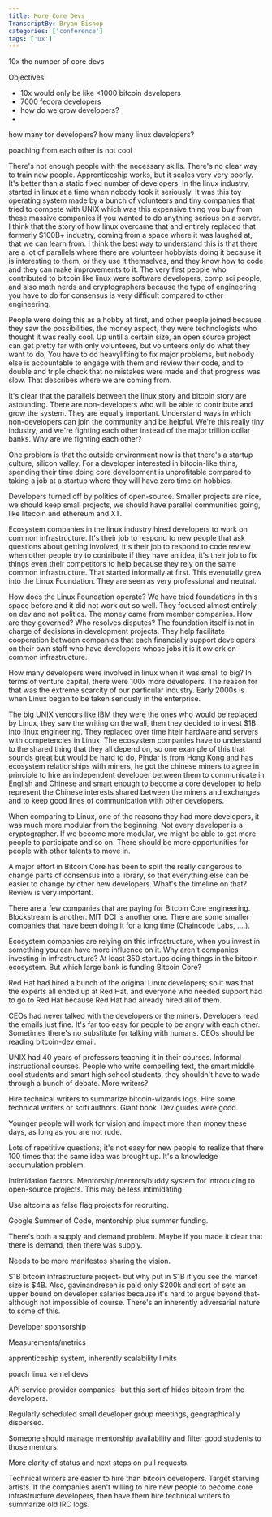 ```yaml
---
title: More Core Devs
TranscriptBy: Bryan Bishop
categories: ['conference']
tags: ['ux']
---
```


10x the number of core devs

Objectives:

* 10x would only be like <1000 bitcoin developers
* 7000 fedora developers
* how do we grow developers?
* 

how many tor developers? how many linux developers?

poaching from each other is not cool

There's not enough people with the necessary skills. There's no clear way to train new people. Apprenticeship works, but it scales very very poorly. It's better than a static fixed number of developers. In the linux industry, started in linux at a time when nobody took it seriously. It was this toy operating system made by a bunch of volunteers and tiny companies that tried to compete with UNIX which was this expensive thing you buy from these massive companies if you wanted to do anything serious on a server. I think that the story of how linux overcame that and entirely replaced that formerly $100B+ industry, coming from a space where it was laughed at, that we can learn from. I think the best way to understand this is that there are a lot of parallels where there are volunteer hobbyists doing it because it is interesting to them, or they use it themselves, and they know how to code and they can make improvements to it. The very first people who contributed to bitcoin like linux were software developers, comp sci people, and also math nerds and cryptographers because the type of engineering you have to do for consensus is very difficult compared to other engineering.

People were doing this as a hobby at first, and other people joined because they saw the possibilities, the money aspect, they were technologists who thought it was really cool. Up until a certain size, an open source project can get pretty far with only volunteers, but volunteers only do what they want to do, You have to do heavylifting to fix major problems, but nobody else is accountable to engage with them and review their code, and to double and triple check that no mistakes were made and that progress was slow. That describes where we are coming from.

It's clear that the parallels between the linux story and bitcoin story are astounding. There are non-developers who will be able to contribute and grow the system. They are equally important. Understand ways in which non-developers can join the community and be helpful. We're this really tiny industry, and we're fighting each other instead of the major trillion dollar banks. Why are we fighting each other?

One problem is that the outside environment now is that there's a startup culture, silicon valley. For a developer interested in bitcoin-like thins, spending their time doing core development is unprofitable compared to taking a job at a startup where they will have zero time on hobbies.

Developers turned off by politics of open-source. Smaller projects are nice, we should keep small projects, we should have parallel communities going, like litecoin and ethereum and XT.

Ecosystem companies in the linux industry hired developers to work on common infrastructure. It's their job to respond to new people that ask questions about getting involved, it's their job to respond to code review when other people try to contribute if they have an idea, it's their job to fix things even their competitors to help because they rely on the same common infrastructure. That started informally at first. This evenutally grew into the Linux Foundation. They are seen as very professional and neutral.

How does the Linux Foundation operate? We have tried foundations in this space before and it did not work out so well. They focused almost entirely on dev and not politics. The money came from member companies. How are they governed? Who resolves disputes? The foundation itself is not in charge of decisions in development projects. They help facilitate cooperation between companies that each financially support developers on their own staff who have developers whose jobs it is it ow ork on common infrastructure.

How many developers were involved in linux when it was small to big? In terms of venture capital, there were 100x more developers. The reason for that was the extreme scarcity of our particular industry. Early 2000s is when Linux began to be taken seriously in the enterprise.

The big UNIX vendors like IBM they were the ones who would be replaced by Linux, they saw the writing on the wall, then they decided to invest $1B into linux engineering. They replaced over time hteir hardware and servers with competencies in Linux. The ecosystem companies have to understand to the shared thing that they all depend on, so one example of this that sounds great but would be hard to do, Pindar is from Hong Kong and has ecosystem relationships with miners, he got the chinese miners to agree in principle to hire an independent developer between them to communicate in English and Chinese and smart enough to become a core developer to help represent the Chinese interests shared between the miners and exchanges and to keep good lines of communication with other developers.

When comparing to Linux, one of the reasons they had more developers, it was much more modular from the beginning. Not every developer is a cryptographer. If we become more modular, we might be able to get more people to participate and so on. There should be more opportunities for people with other talents to move in.

A major effort in Bitcoin Core has been to split the really dangerous to change parts of consensus into a library, so that everything else can be easier to change by other new developers. What's the timeline on that? Review is very important.

There are a few companies that are paying for Bitcoin Core engineering. Blockstream is another. MIT DCI is another one. There are some smaller companies that have been doing it for a long time (Chaincode Labs, ....).

Ecosystem companies are relying on this infrastructure, when you invest in something you can have more influence on it. Why aren't companies investing in infrastructure? At least 350 startups doing things in the bitcoin ecosystem. But which large bank is funding Bitcoin Core?

Red Hat had hired a bunch of the original Linux developers; so it was that the experts all ended up at Red Hat, and everyone who needed support had to go to Red Hat because Red Hat had already hired all of them.

CEOs had never talked with the developers or the miners. Developers read the emails just fine. It's far too easy for people to be angry with each other. Sometimes there's no substitute for talking with humans. CEOs should be reading bitcoin-dev email.

UNIX had 40 years of professors teaching it in their courses. Informal instructional courses. People who write compelling text, the smart middle cool students and smart high school students, they shouldn't have to wade through a bunch of debate. More writers?

Hire technical writers to summarize bitcoin-wizards logs. Hire some technical writers or scifi authors. Giant book. Dev guides were good.

Younger people will work for vision and impact more than money these days, as long as you are not rude.

Lots of repetitive questions; it's not easy for new people to realize that there 100 times that the same idea was brought up. It's a knowledge accumulation problem.

Intimidation factors. Mentorship/mentors/buddy system for introducing to open-source projects. This may be less intimidating.

Use altcoins as false flag projects for recruiting.

Google Summer of Code, mentorship plus summer funding.

There's both a supply and demand problem. Maybe if you made it clear that there is demand, then there was supply.

Needs to be more manifestos sharing the vision.

$1B bitcoin infrastructure project- but why put in $1B if you see the market size is $4B. Also, gavinandresen is paid only $200k and sort of sets an upper bound on developer salaries because it's hard to argue beyond that- although not impossible of course. There's an inherently adversarial nature to some of this.

Developer sponsorship

Measurements/metrics

apprenticeship system, inherently scalability limits

poach linux kernel devs

API service provider companies- but this sort of hides bitcoin from the developers.

Regularly scheduled small developer group meetings, geographically dispersed.

Someone should manage mentorship availability and filter good students to those mentors.

More clarity of status and next steps on pull requests.

Technical writers are easier to hire than bitcoin developers. Target starving artists. If the companies aren't willing to hire new people to become core infrastructure developers, then have them hire technical writers to summarize old IRC logs.
